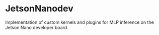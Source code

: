# JetsonNanodev
Implementation of custom kernels and plugins for MLP inference on the Jetson Nano developer board. 
